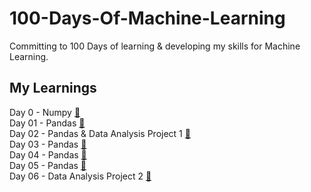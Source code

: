 # 100-Days-Of-Machine-Learning
Committing to 100 Days of learning &amp; developing my skills for Machine Learning.

## My Learnings
Day 0 - Numpy [🔗](./Day%200/)<br>
Day 01 - Pandas [🔗](./Day%2001)<br>
Day 02 - Pandas & Data Analysis Project 1 [🔗](./Day%2002)<br>
Day 03 - Pandas [🔗](./Day%2003/)<br>
Day 04 - Pandas [🔗](./Day%2004/)<br>
Day 05 - Pandas [🔗](./Day%2005/)<br>
Day 06 - Data Analysis Project 2 [🔗](./Day%2006/)<br>